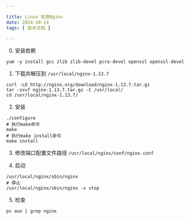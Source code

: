 ```yaml
---

title: Linux 安装Nginx
date: 2024-10-14
tags: [ 技术文档 ]

---
```

0. 安装依赖
```
yum -y install gcc zlib zlib-devel pcre-devel openssl openssl-devel
```

1. 下载并解压到 `/usr/local/nginx-1.13.7`

```
curl -LO http://nginx.org/download/nginx-1.13.7.tar.gz
tar -zxvf nginx-1.13.7.tar.gz -C /usr/local/
cd /usr/local/nginx-1.13.7/
```

2. 安装
```
./configure
# 执行make命令
make
# 执行make install命令
make install
```

3. 修改端口配置文件路径 `/usr/local/nginx/conf/nginx.conf`

4. 启动
```
/usr/local/nginx/sbin/nginx
# 停止
/usr/local/nginx/sbin/nginx -s stop
```

5. 检查

```
ps aux | grep nginx
```